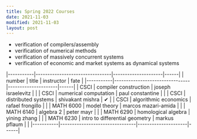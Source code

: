 ```yaml
---
title: Spring 2022 Courses
date: 2021-11-03
modified: 2021-11-03
layout: post
---
```


* verification of compilers/assembly
* verification of numerical methods
* verification of massively concurrent systems
* verification of economic and market systems as dynamical systems

|-----------|--------------------------------|---------------------|------|
| number    | title                          | instructor          | fate |
|-----------|--------------------------------|---------------------|------|
| CSCI      | compiler construction          | joseph israelevitz  |      |
| CSCI      | numerical computation          | paul constantine    |      |
| CSCI      | distributed systems            | shivakant mishra    | ✔    |
| CSCI      | algorithmic economics          | rafael frongillo    |      |
| MATH 6000 | model theory                   | marcos mazari-amida |      |
| MATH 6140 | algebra 2                      | peter mayr          |      |
| MATH 6290 | homological algebra            | yining zhang        |      |
| MATH 6230 | intro to differential geometry | markus pflaum       |      |
|-----------|--------------------------------|---------------------|------|
